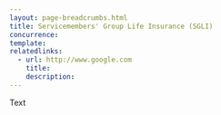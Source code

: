 ```yaml
---
layout: page-breadcrumbs.html
title: Servicemembers' Group Life Insurance (SGLI)
concurrence: 
template: 
relatedlinks:
  - url: http://www.google.com
    title: 
    description: 
---
```


Text